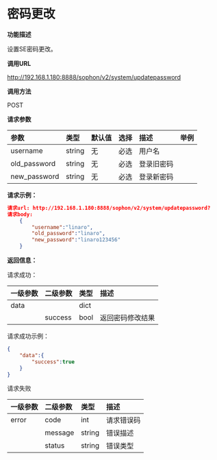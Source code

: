 # 密码更改 #

**功能描述**

设置SE密码更改。

**调用URL**

http://192.168.1.180:8888/sophon/v2/system/updatepassword

**调用方法**

POST

**请求参数**

| 参数         | 类型   | 默认值 | 选择 | 描述       | 举例 |
| :----------- | :----- | ------ | :--- | :--------- | ---- |
| username     | string | 无     | 必选 | 用户名     |      |
| old_password | string | 无     | 必选 | 登录旧密码 |      |
| new_password | string | 无     | 必选 | 登录新密码 |      |

**请求示例：**

```json
请求url: http://192.168.1.180:8888/sophon/v2/system/updatepassword?
请求body:
	{
        "username":"linaro",
        "old_password":"linaro",
        "new_password":"linaro123456"
    }
```

**返回信息：**

请求成功：

| 一级参数 | 二级参数 | 类型 | 描述             |
| :------- | :------- | :--- | :--------------- |
| data     |          | dict |                  |
|          | success  | bool | 返回密码修改结果 |

请求成功示例：

```json
{
    "data":{
        "success":true
    }
}
```

请求失败

| 一级参数 | 二级参数 | 类型   | 描述       |
| :------- | :------- | :----- | :--------- |
| error    | code     | int    | 请求错误码 |
|          | message  | string | 错误描述   |
|          | status   | string | 错误类型   |

​    

